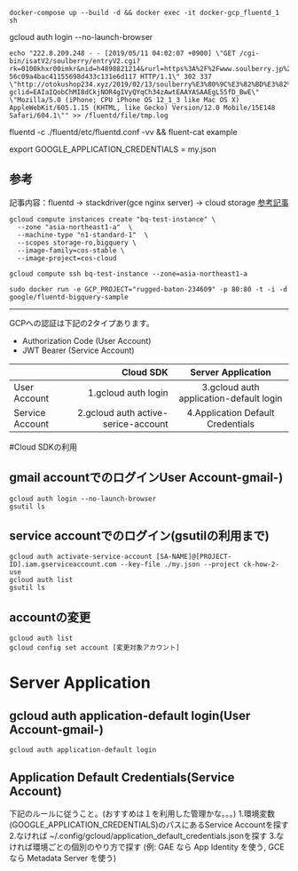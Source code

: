 ```
docker-compose up --build -d && docker exec -it docker-gcp_fluentd_1 sh
```

gcloud auth login --no-launch-browser

``` echo
echo "222.8.209.248 - - [2019/05/11 04:02:07 +0900] \"GET /cgi-bin/isatV2/soulberry/entryV2.cgi?rk=0100khxr00imkr&nid=h4898821214&rurl=https%3A%2F%2Fwww.soulberry.jp%2F&media=http%3A%2F%2Fotokushop234.xyz%2F2019%2F02%2F13%2Fsoulberry%25E3%2580%259C%25E3%2582%25BD%25E3%2582%25A6%25E3%2583%25AB%25E3%2583%2599%25E3%2583%25AA%25E3%2583%25BC%25E3%2580%259C%2F%3Fgclid%3DEAIaIQobChMI8dCkjNOR4gIVyQYqCh34zAwtEAAYASAAEgL55fD_BwE&atss=0100khxr00imkr-56c09a4bac41155698d433c131e6d117 HTTP/1.1\" 302 337 \"http://otokushop234.xyz/2019/02/13/soulberry%E3%80%9C%E3%82%BD%E3%82%A6%E3%83%AB%E3%83%99%E3%83%AA%E3%83%BC%E3%80%9C/?gclid=EAIaIQobChMI8dCkjNOR4gIVyQYqCh34zAwtEAAYASAAEgL55fD_BwE\" \"Mozilla/5.0 (iPhone; CPU iPhone OS 12_1_3 like Mac OS X) AppleWebKit/605.1.15 (KHTML, like Gecko) Version/12.0 Mobile/15E148 Safari/604.1\"" >> /fluentd/file/tmp.log
```

fluentd -c ./fluentd/etc/fluentd.conf -vv && fluent-cat example

export GOOGLE_APPLICATION_CREDENTIALS = my.json


## 参考
記事内容：fluentd -> stackdriver(gce nginx server) -> cloud storage
[参考記事](https://cloud.google.com/solutions/real-time/fluentd-bigquery?hl=ja)

```
gcloud compute instances create "bq-test-instance" \
  --zone "asia-northeast1-a"  \
  --machine-type "n1-standard-1"  \
  --scopes storage-ro,bigquery \
  --image-family=cos-stable \
  --image-project=cos-cloud
```

```
gcloud compute ssh bq-test-instance --zone=asia-northeast1-a
```

```
sudo docker run -e GCP_PROJECT="rugged-baton-234609" -p 80:80 -t -i -d google/fluentd-bigquery-sample
```

---------------------

GCPへの認証は下記の2タイプあります。
  - Authorization Code (User Account)
  - JWT Bearer (Service Account)

|            | Cloud SDK | Server Application |
|:-----------|------------:|:------------:|
| User Account | 1.gcloud auth login | 3.gcloud auth application-default login |
| Service Account | 2.gcloud auth active-serice-account | 4.Application Default Credentials |

#Cloud SDKの利用
## gmail accountでのログインUser Account-gmail-)
```GCP
gcloud auth login --no-launch-browser
gsutil ls
```

## service accountでのログイン(gsutilの利用まで)
```GCP
gcloud auth activate-service-account [SA-NAME]@[PROJECT-ID].iam.gserviceaccount.com --key-file ./my.json --project ck-how-2-use
gcloud auth list
gsutil ls
```

## accountの変更
```GCP
gcloud auth list
gcloud config set account [変更対象アカウント]
```

# Server Application
## gcloud auth application-default login(User Account-gmail-)
```GCP
gcloud auth application-default login
```
## Application Default Credentials(Service Account)
下記のルールに従うこと。(おすすめは１を利用した管理かな。。。)
  1.環境変数(GOOGLE_APPLICATION_CREDENTIALS)のパスにあるService Accountを探す
  2.なければ ~/.config/gcloud/application_default_credentials.jsonを探す
  3.なければ環境ごとの個別のやり方で探す (例: GAE なら App Identity を使う, GCE なら Metadata Server を使う)